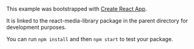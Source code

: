 This example was bootstrapped with [Create React App](https://github.com/facebook/create-react-app).

It is linked to the react-media-library package in the parent directory for development purposes.

You can run `npm install` and then `npm start` to test your package.
